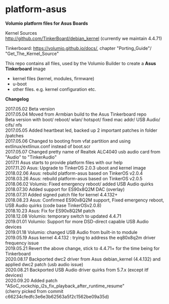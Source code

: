 # platform-asus  

**Volumio platform files for Asus Boards**

Kernel Sources  
http://github.com/TinkerBoard/debian_kernel
(currently we maintain 4.4.71)

Tinkerboard: https://volumio.github.io/docs/, chapter "Porting_Guide"/ "Get_The_Kernel_Source"  

This repo contains all files, used by the Volumio Builder to create a **Asus Tinkerboard** image  

- kernel files (kernel, modules, firmware)  
- u-boot  
- other files. e.g. kernel configuration etc.  

**Changelog**

2017.05.02  Beta version  
2017.05.04  Moved from Armbian build to the Asus Tinkerboard repo  
  	    Beta version with boot/ reboot/ wlan/ hotspot/ fixed mac addr/ USB Audio/ cifs/ nfs  
2017.05.05  Added heartbeat led, backed up 2 important patches in folder /patches  
2017.05.06  Changed to booting from vfat partition and using extlinux/extlinux.conf instead of boot.scr    
2017.05.07  Changed pretty name of Realtek ALC4040 usb audio card from "Audio" to "TinkerAudio"  
2017.11     Asus starts to provide platform files with our help  
2017.11.20  Asus: Upgrade to TinkerOS 2.0.3 uboot and kernel image  
2018.02.06  Asus: rebuild platform-asus based on TinkerOS v2.0.4     
2018.03.26  Asus: rebuild platform-asus based on TinkerOS v2.0.5  
2018.06.02  Volumio: Fixed emergency reboot/ added USB Audio quirks    
2018.07.30  Added support for ES90x8Q2M DAC (overlay)   
2018.07.31  Added signed patch file for kernel 4.4.132+  
2018.08.23  Asus: Confirmed ES90x8Q2M support, Fixed emergency reboot, USB Audio quirks (code base TinkerOSv2.0.8)  
2018.10.23  Asus: Fix for ES90x8Q2M patch  
2018.12.08  Volumio: temporary switch to updated 4.4.71  
2019.01.01 Volumio: Support for more DSD-direct capable USB Audio devices  
2019.01.18 Volumio: changed USB Audio from built-in to module  
2019.05.19 Asus kernel 4.4.132 : trying to address the eq80x8q2m driver frequency issue  
2019.05.21 Revert the above change, stick to 4.4.71+ for the time being for Tinkerboard  
2020.08.17 Backported dwc2 driver from Asus debian_kernel (4.4.132) and applied dwc2 patch (usb audio issue)  
2020.08.21 Backported USB Audio driver quirks from 5.7.x (except itf devices)  
2020.09.20 Added patch "ASoC_rockchip_i2s_fix_playback_after_runtime_resume"   
 (cherry picked from commit c66234cfedfc3e6e3b62563a5f2c1562be09a35d)  



